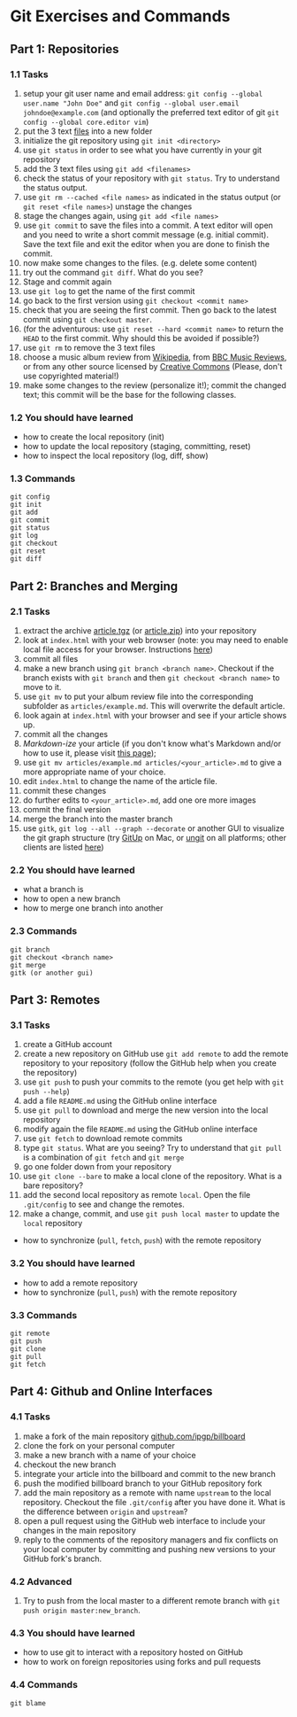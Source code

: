 # Git Exercises and Commands

## Part 1: Repositories

### 1.1 Tasks

1. setup your git user name and email address:
   `git config --global user.name "John Doe"` and
   `git config --global user.email johndoe@example.com` (and optionally the
   preferred text editor of git `git config --global core.editor vim`)
2. put the 3 text [files](example)
   into a new folder
3. initialize the git repository using `git init <directory>`
4. use `git status` in order to see what you have currently in your git repository
5. add the 3 text files using `git add <filenames>`
6. check the status of your repository with `git status`. Try to understand
   the status output.
7. use `git rm --cached <file names>` as indicated in the status output
   (or `git reset <file names>`) unstage the changes
8. stage the changes again, using `git add <file names>`
9. use `git commit` to save the files into a commit. A text editor will open
   and you need to write a short commit message (e.g. initial commit). Save
   the text file and exit the editor when you are done to finish the commit.
10. now make some changes to the files. (e.g. delete some content)
11. try out the command `git diff`. What do you see?
12. Stage and commit again
13. use `git log` to get the name of the first commit
14. go back to the first version using `git checkout <commit name>`
15. check that you are seeing the first commit. Then go back to the latest
    commit using `git checkout master`.
16. (for the adventurous: use `git reset --hard <commit name>` to return the
    `HEAD` to the first commit. Why should this be avoided if possible?)
17. use `git rm` to remove the 3 text files
18. choose a music album review from
    [Wikipedia](https://en.wikipedia.org/wiki/Main_Page), from [BBC Music Reviews](http://www.bbc.co.uk/music/reviews/), or from any other source
    licensed by [Creative Commons](https://search.creativecommons.org)
    (Please, don't use copyrighted material!)
19. make some changes to the review (personalize it!); commit the changed text;
    this commit will be the base for the following classes.

### 1.2 You should have learned

* how to create the local repository (init)
* how to update the local repository (staging, committing, reset)
* how to inspect the local repository (log, diff, show)

### 1.3 Commands

```git
git config
git init
git add
git commit
git status
git log
git checkout
git reset
git diff
```

## Part 2: Branches and Merging

### 2.1 Tasks

1. extract the archive [article.tgz](article.tgz)
   (or [article.zip](article.zip)) into your repository
2. look at `index.html` with your web browser (note: you may need to enable
   local file access for your browser. Instructions
   [here](local_file_access.md))
3. commit all files
4. make a new branch using `git branch <branch name>`. Checkout if the branch
   exists with `git branch` and then `git checkout <branch name>` to move to it.
5. use `git mv` to put your album review file into the corresponding subfolder
   as `articles/example.md`. This will overwrite the default article.
6. look again at `index.html` with your browser and see if your article shows up.
7. commit all the changes
8. *Markdown-ize* your article (if you don't know what's Markdown and/or how
   to use it, please visit [this page](markdown_for_music_lovers.md));
9. use `git mv articles/example.md articles/<your_article>.md` to give
   a more appropriate name of your choice.
10. edit `index.html` to change the name of the article file.
11. commit these changes
12. do further edits to `<your_article>.md`, add one ore more images
13. commit the final version
14. merge the branch into the master branch
15. use `gitk`, `git log --all --graph --decorate` or another GUI to
    visualize the git graph structure (try [GitUp](http://gitup.co) on Mac, or
    [ungit](https://github.com/FredrikNoren/ungit) on all platforms;
    other clients are listed [here](https://git-scm.com/download/gui/linux))

### 2.2 You should have learned

* what a branch is
* how to open a new branch
* how to merge one branch into another

### 2.3 Commands

```git
git branch
git checkout <branch name>
git merge
gitk (or another gui)
```

## Part 3: Remotes

### 3.1 Tasks

1. create a GitHub account
2. create a new repository on GitHub
   use `git add remote` to add the remote repository to your repository (follow
   the GitHub help when you create the repository)
3. use `git push` to push your commits to the remote (you get help with
   `git push --help`)
4. add a file `README.md` using the GitHub online interface
5. use `git pull` to download and merge the new version into the local repository
6. modify again the file `README.md` using the GitHub online interface
7. use `git fetch` to download remote commits
8. type `git status`. What are you seeing? Try to understand that `git pull` is
   a combination of `git fetch` and `git merge`
9. go one folder down from your repository
10. use `git clone --bare` to make a local clone of the repository. What is
   a bare repository?
11. add the second local repository as remote `local`. Open the file
   `.git/config` to see and change the remotes.
12. make a change, commit, and use `git push local master` to update the
   `local` repository
* how to synchronize (`pull`, `fetch`, `push`) with the remote repository
### 3.2 You should have learned

* how to add a remote repository
* how to synchronize (`pull`, `push`) with the remote repository

### 3.3 Commands

```git
git remote
git push
git clone
git pull
git fetch
```

## Part 4: Github and Online Interfaces

### 4.1 Tasks

1. make a fork of the main repository
  [github.com/ipgp/billboard](https://github.com/ipgp/billboard)
2. clone the fork on your personal computer
3. make a new branch with a name of your choice
4. checkout the new branch
5. integrate your article into the billboard and commit to the new branch
6. push the modified billboard branch to your GitHub repository fork
7. add the main repository as a remote with name `upstream` to the local
   repository. Checkout the file `.git/config` after you have done it. What
   is the difference between `origin` and `upstream`?
8. open a pull request using the GitHub web interface to include your changes
  in the main repository
9. reply to the comments of the repository managers and fix conflicts on
  your local computer by committing and pushing new versions to your GitHub
  fork's branch.

### 4.2 Advanced

1. Try to push from the local master to a different remote branch with
   `git push origin master:new_branch`.

### 4.3 You should have learned

* how to use git to interact with a repository hosted on GitHub
* how to work on foreign repositories using forks and pull requests

### 4.4 Commands

```git
git blame
```
